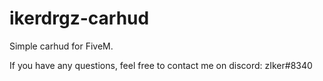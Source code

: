 # ikerdrgz-carhud
Simple carhud for FiveM.

If you have any questions, feel free to contact me on discord: zIker#8340
